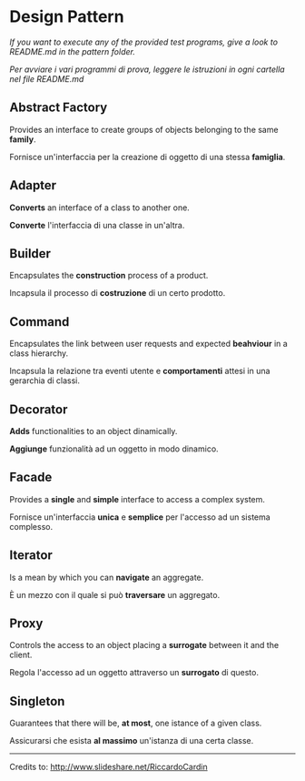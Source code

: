 Design Pattern
==============

_If you want to execute any of the provided test programs, give a look to
README.md in the pattern folder._

_Per avviare i vari programmi di prova, leggere le istruzioni in ogni cartella
nel file README.md_

Abstract Factory
----------------

Provides an interface to create groups of objects belonging to the same
**family**.

Fornisce un'interfaccia per la creazione di oggetto di una stessa **famiglia**.

Adapter
-------

**Converts** an interface of a class to another one.

**Converte** l'interfaccia di una classe in un'altra.

Builder
-------

Encapsulates the **construction** process of a product.

Incapsula il processo di **costruzione** di un certo prodotto.

Command
-------

Encapsulates the link between user requests and expected **beahviour** in a
class hierarchy.

Incapsula la relazione tra eventi utente e **comportamenti** attesi in una
gerarchia di classi.

Decorator
---------

**Adds** functionalities to an object dinamically.

**Aggiunge** funzionalità ad un oggetto in modo dinamico.

Facade
------

Provides a **single** and **simple** interface to access a complex system.

Fornisce un'interfaccia **unica** e **semplice** per l'accesso ad un sistema
complesso.

Iterator
--------

Is a mean by which you can **navigate** an aggregate.

È un mezzo con il quale si può **traversare** un aggregato.

Proxy
-----

Controls the access to an object placing a **surrogate** between it and the
client.

Regola l'accesso ad un oggetto attraverso un **surrogato** di questo.

Singleton
---------

Guarantees that there will be, **at most**, one istance of a given class.

Assicurarsi che esista **al massimo** un'istanza di una certa classe.


* * *

Credits to: http://www.slideshare.net/RiccardoCardin
